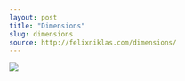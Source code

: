 ```yaml
---
layout: post
title: "Dimensions"
slug: dimensions
source: http://felixniklas.com/dimensions/
---
```


<img src="/beautiful-open/screenshots/dimensions.png">

